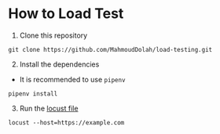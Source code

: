 # How to Load Test
1) Clone this repository
```
git clone https://github.com/MahmoudDolah/load-testing.git
```
2) Install the dependencies
- It is recommended to use `pipenv`
```
pipenv install
```
3) Run the [locust file](https://docs.locust.io/en/latest/quickstart.html#start-locust)
```
locust --host=https://example.com
```